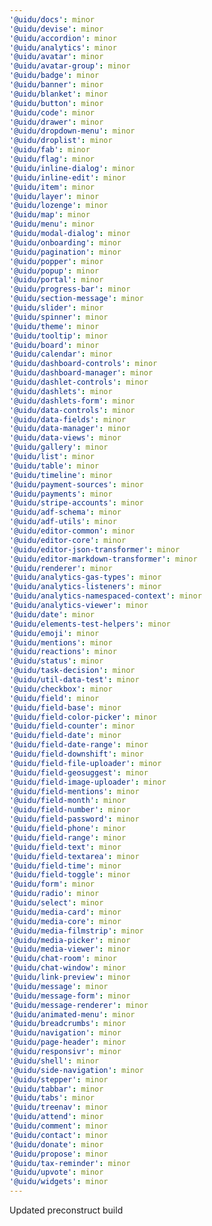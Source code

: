```yaml
---
'@uidu/docs': minor
'@uidu/devise': minor
'@uidu/accordion': minor
'@uidu/analytics': minor
'@uidu/avatar': minor
'@uidu/avatar-group': minor
'@uidu/badge': minor
'@uidu/banner': minor
'@uidu/blanket': minor
'@uidu/button': minor
'@uidu/code': minor
'@uidu/drawer': minor
'@uidu/dropdown-menu': minor
'@uidu/droplist': minor
'@uidu/fab': minor
'@uidu/flag': minor
'@uidu/inline-dialog': minor
'@uidu/inline-edit': minor
'@uidu/item': minor
'@uidu/layer': minor
'@uidu/lozenge': minor
'@uidu/map': minor
'@uidu/menu': minor
'@uidu/modal-dialog': minor
'@uidu/onboarding': minor
'@uidu/pagination': minor
'@uidu/popper': minor
'@uidu/popup': minor
'@uidu/portal': minor
'@uidu/progress-bar': minor
'@uidu/section-message': minor
'@uidu/slider': minor
'@uidu/spinner': minor
'@uidu/theme': minor
'@uidu/tooltip': minor
'@uidu/board': minor
'@uidu/calendar': minor
'@uidu/dashboard-controls': minor
'@uidu/dashboard-manager': minor
'@uidu/dashlet-controls': minor
'@uidu/dashlets': minor
'@uidu/dashlets-form': minor
'@uidu/data-controls': minor
'@uidu/data-fields': minor
'@uidu/data-manager': minor
'@uidu/data-views': minor
'@uidu/gallery': minor
'@uidu/list': minor
'@uidu/table': minor
'@uidu/timeline': minor
'@uidu/payment-sources': minor
'@uidu/payments': minor
'@uidu/stripe-accounts': minor
'@uidu/adf-schema': minor
'@uidu/adf-utils': minor
'@uidu/editor-common': minor
'@uidu/editor-core': minor
'@uidu/editor-json-transformer': minor
'@uidu/editor-markdown-transformer': minor
'@uidu/renderer': minor
'@uidu/analytics-gas-types': minor
'@uidu/analytics-listeners': minor
'@uidu/analytics-namespaced-context': minor
'@uidu/analytics-viewer': minor
'@uidu/date': minor
'@uidu/elements-test-helpers': minor
'@uidu/emoji': minor
'@uidu/mentions': minor
'@uidu/reactions': minor
'@uidu/status': minor
'@uidu/task-decision': minor
'@uidu/util-data-test': minor
'@uidu/checkbox': minor
'@uidu/field': minor
'@uidu/field-base': minor
'@uidu/field-color-picker': minor
'@uidu/field-counter': minor
'@uidu/field-date': minor
'@uidu/field-date-range': minor
'@uidu/field-downshift': minor
'@uidu/field-file-uploader': minor
'@uidu/field-geosuggest': minor
'@uidu/field-image-uploader': minor
'@uidu/field-mentions': minor
'@uidu/field-month': minor
'@uidu/field-number': minor
'@uidu/field-password': minor
'@uidu/field-phone': minor
'@uidu/field-range': minor
'@uidu/field-text': minor
'@uidu/field-textarea': minor
'@uidu/field-time': minor
'@uidu/field-toggle': minor
'@uidu/form': minor
'@uidu/radio': minor
'@uidu/select': minor
'@uidu/media-card': minor
'@uidu/media-core': minor
'@uidu/media-filmstrip': minor
'@uidu/media-picker': minor
'@uidu/media-viewer': minor
'@uidu/chat-room': minor
'@uidu/chat-window': minor
'@uidu/link-preview': minor
'@uidu/message': minor
'@uidu/message-form': minor
'@uidu/message-renderer': minor
'@uidu/animated-menu': minor
'@uidu/breadcrumbs': minor
'@uidu/navigation': minor
'@uidu/page-header': minor
'@uidu/responsivr': minor
'@uidu/shell': minor
'@uidu/side-navigation': minor
'@uidu/stepper': minor
'@uidu/tabbar': minor
'@uidu/tabs': minor
'@uidu/treenav': minor
'@uidu/attend': minor
'@uidu/comment': minor
'@uidu/contact': minor
'@uidu/donate': minor
'@uidu/propose': minor
'@uidu/tax-reminder': minor
'@uidu/upvote': minor
'@uidu/widgets': minor
---
```


Updated preconstruct build

